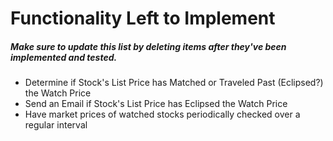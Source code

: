 # Functionality Left to Implement
##### Make sure to update this list by deleting items after they've been implemented and tested.

- Determine if Stock's List Price has Matched or Traveled Past (Eclipsed?) the Watch Price
- Send an Email if Stock's List Price has Eclipsed the Watch Price
- Have market prices of watched stocks periodically checked over a regular interval
